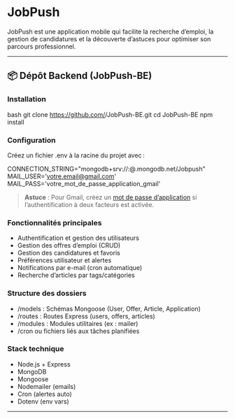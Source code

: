 # JobPush

JobPush est une application mobile qui facilite la recherche d’emploi, la gestion de candidatures et la découverte d’astuces pour optimiser son parcours professionnel.

---

## 📦 Dépôt Backend (JobPush-BE)

### Installation

bash
git clone https://github.com/<votre-org>/JobPush-BE.git
cd JobPush-BE
npm install


### Configuration

Créez un fichier .env à la racine du projet avec :

CONNECTION_STRING="mongodb+srv://<user>:<password>@<cluster>.mongodb.net/Jobpush"
MAIL_USER='votre.email@gmail.com'
MAIL_PASS='votre_mot_de_passe_application_gmail'


> **Astuce** : Pour Gmail, créez un [mot de passe d’application](https://myaccount.google.com/apppasswords) si l’authentification à deux facteurs est activée.

### Fonctionnalités principales

- Authentification et gestion des utilisateurs
- Gestion des offres d’emploi (CRUD)
- Gestion des candidatures et favoris
- Préférences utilisateur et alertes
- Notifications par e-mail (cron automatique)
- Recherche d’articles par tags/catégories

### Structure des dossiers

- /models : Schémas Mongoose (User, Offer, Article, Application)
- /routes : Routes Express (users, offers, articles)
- /modules : Modules utilitaires (ex : mailer)
- /cron ou fichiers liés aux tâches planifiées

### Stack technique 

- Node.js + Express
- MongoDB
- Mongoose
- Nodemailer (emails)
- Cron (alertes auto)
- Dotenv (env vars)

---
